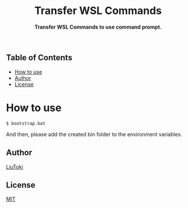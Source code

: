 <h1 align="center">Transfer WSL Commands</h1>

<div align="center">
    <strong>Transfer WSL Commands to use command prompt.</strong>
</div>

<br/>

<div align="center">
    <sub>
    </sub>
</div>

<br/>

## Table of Contents
- [How to use](#how-to-use)
- [Author](#author)
- [License](#license)

# How to use
```
$ bootstrap.bat
```

And then, please add the created bin folder to the environment variables.

## Author
[LiuToki](https://github.com/LiuToki)

## License
[MIT](./LICENSE)
